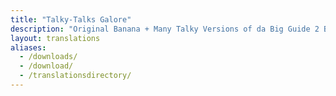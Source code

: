 ```yaml
---
title: "Talky-Talks Galore"
description: "Original Banana + Many Talky Versions of da Big Guide 2 Booky"
layout: translations
aliases:
  - /downloads/
  - /download/
  - /translationsdirectory/
---
```

